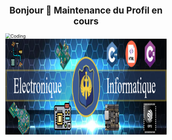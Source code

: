 <h1 align="center"> Bonjour 👋 Maintenance du Profil en cours </h1>  
<img align="center" alt="Coding" src="https://cdn.dribbble.com/users/49067/screenshots/3710403/maintenance-panel800600.gif">

<img align="center" height="300" weight="1800" alt="Coding" src="banniere_git.png">



<!--
**J3R5/J3R5** is a ✨ _special_ ✨ repository because its `README.md` (this file) appears on your GitHub profile.

Here are some ideas to get you started:
👋 
- 🔭 I’m currently working on ...
- 🌱 I’m currently learning ...
- 👯 I’m looking to collaborate on ...
- 🤔 I’m looking for help with ...
- 💬 Ask me about ...
- 📫 How to reach me: ...
- 😄 Pronouns: ...
- ⚡ Fun fact: ...
-->
